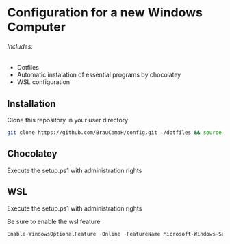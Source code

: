 # Configuration for a new Windows Computer

###### Includes:

- Dotfiles
- Automatic instalation of essential programs by chocolatey
- WSL configuration

## Installation

Clone this repository in your user directory

```bash
git clone https://github.com/BrauCamaH/config.git ./dotfiles && source bootstrap.sh
```

## Chocolatey

Execute the setup.ps1 with administration rights

## WSL

Execute the setup.ps1 with administration rights

Be sure to enable the wsl feature


```powershell
Enable-WindowsOptionalFeature -Online -FeatureName Microsoft-Windows-Subsystem-Linux
```
